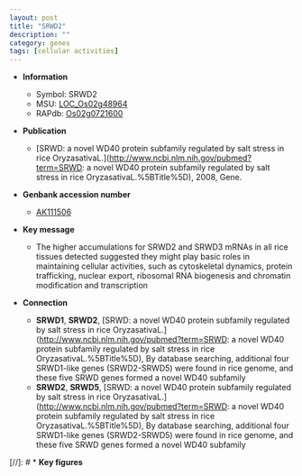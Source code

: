 ```yaml
---
layout: post
title: "SRWD2"
description: ""
category: genes
tags: [cellular activities]
---
```


* **Information**  
    + Symbol: SRWD2  
    + MSU: [LOC_Os02g48964](http://rice.uga.edu/cgi-bin/ORF_infopage.cgi?orf=LOC_Os02g48964)  
    + RAPdb: [Os02g0721600](http://rapdb.dna.affrc.go.jp/viewer/gbrowse_details/irgsp1?name=Os02g0721600)  

* **Publication**  
    + [SRWD: a novel WD40 protein subfamily regulated by salt stress in rice OryzasativaL.](http://www.ncbi.nlm.nih.gov/pubmed?term=SRWD: a novel WD40 protein subfamily regulated by salt stress in rice OryzasativaL.%5BTitle%5D), 2008, Gene.

* **Genbank accession number**  
    + [AK111506](http://www.ncbi.nlm.nih.gov/nuccore/AK111506)

* **Key message**  
    + The higher accumulations for SRWD2 and SRWD3 mRNAs in all rice tissues detected suggested they might play basic roles in maintaining cellular activities, such as cytoskeletal dynamics, protein trafficking, nuclear export, ribosomal RNA biogenesis and chromatin modification and transcription

* **Connection**  
    + __SRWD1__, __SRWD2__, [SRWD: a novel WD40 protein subfamily regulated by salt stress in rice OryzasativaL.](http://www.ncbi.nlm.nih.gov/pubmed?term=SRWD: a novel WD40 protein subfamily regulated by salt stress in rice OryzasativaL.%5BTitle%5D), By database searching, additional four SRWD1-like genes (SRWD2-SRWD5) were found in rice genome, and these five SRWD genes formed a novel WD40 subfamily
    + __SRWD2__, __SRWD5__, [SRWD: a novel WD40 protein subfamily regulated by salt stress in rice OryzasativaL.](http://www.ncbi.nlm.nih.gov/pubmed?term=SRWD: a novel WD40 protein subfamily regulated by salt stress in rice OryzasativaL.%5BTitle%5D), By database searching, additional four SRWD1-like genes (SRWD2-SRWD5) were found in rice genome, and these five SRWD genes formed a novel WD40 subfamily

[//]: # * **Key figures**  


